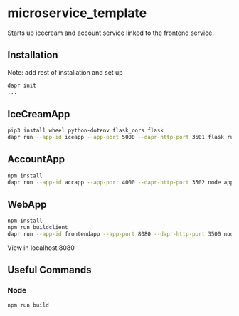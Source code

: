 # microservice_template
Starts up icecream and account service linked to the frontend service.


## Installation
Note: add rest of installation and set up
```bash
dapr init
...
```


## IceCreamApp
```bash
pip3 install wheel python-dotenv flask_cors flask
dapr run --app-id iceapp --app-port 5000 --dapr-http-port 3501 flask run
```

## AccountApp
```bash
npm install
dapr run --app-id accapp --app-port 4000 --dapr-http-port 3502 node app.js --components-path ..\..\..\testing\microservice
```

## WebApp
```bash
npm install
npm run buildclient
dapr run --app-id frontendapp --app-port 8080 --dapr-http-port 3500 node server.js
```
View in localhost:8080

## Useful Commands
### Node
```bash
npm run build
```
